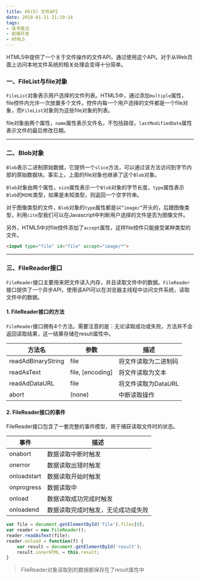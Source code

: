 ```yaml
---
title: H5(5) 文件API
date: 2018-01-21 21:19:14
tags: 
- 读书笔记
- 前端开发
- HTML5
---
```


HTML5中提供了一个关于文件操作的文件API，通过使用这个API，对于从Web页面上访问本地文件系统的相关处理会变得十分简单。

<!-- More -->

### 一、FileList与file对象

`FileList`对象表示用户选择的文件列表。HTML5中，通过添加`multiple`属性，file控件内允许一次放置多个文件。控件内每一个用户选择的文件都是一个file对象，而`FileList`对象则为这些file对象的列表。

file对象由两个属性，`name`属性表示文件名，不包括路径，`lastModifiedDate`属性表示文件的最后修改日期。

---

### 二、Blob对象

`Blob`表示二进制原始数据，它提供一个`slice`方法，可以通过该方法访问到字节内部的原始数据块。事实上，上面的file对象也继承了这个`Blob`对象。

`Blob`对象由两个属性，`size`属性表示一个`Blob`对象的字节长度，`type`属性表示`Blob`的`MIME`类型，如果是未知类型，则返回一个空字符串。

对于图像类型的文件，`Blob`对象的`type`属性都是以`“image/”`开头的，后跟图像类型，利用`cite`型我们可以在Javascript中判断用户选择的文件是否为图像文件。

另外，HTML5中对file控件添加了`accept`属性，这样file控件只能接受某种类型的文件。

```html
<input type="file" id="file" accept="image/*">
```

---

### 三、FileReader接口

`FileReader`接口主要用来把文件读入内存，并且读取文件中的数据。`FileReader`接口提供了一个异步API，使用该API可以在浏览器主线程中访问文件系统，读取文件中的数据。

#### 1. FileReader接口的方法

`FileReader`接口拥有4个方法。需要注意的是：无论读取成功或失败，方法并不会返回读取结果，这一结果存储在result属性中。

| 方法名 | 参数 | 描述  
| - | - | - 
| readAdBinaryString | file | 将文件读取为二进制码
| readAsText | file, [encoding] | 将文件读取为文本
| readAdDataURL | file | 将文件读取为DataURL
| abort | (none) | 中断读取操作


#### 2. FileReader接口的事件

FileReader接口包含了一套完整的事件模型，用于捕获读取文件时的状态。

| 事件 | 描述
| - | -
| onabort | 数据读取中断时触发
| onerror | 数据读取出错时触发
| onloadstart | 数据读取开始时触发
| onprogress | 数据读取中
| onload | 数据读取成功完成时触发
| onloadend | 数据读取完成时触发，无论成功或失败

```javascript
var file = document.getElementById('file').files[0];
var reader = new FileReader();
reader.readAsText(file);
reader.onload = function(f) {
    var result = document.getElementById('result');
    result.innerHTML = this.result;
}
```

> FileReader对象读取到的数据都保存在了result属性中